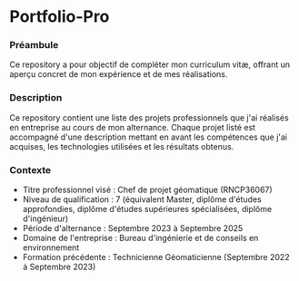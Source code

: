 # Portfolio-Pro

### Préambule
Ce repository a pour objectif de compléter mon curriculum vitæ, offrant un aperçu concret de mon expérience et de mes réalisations.

### Description
Ce repository contient une liste des projets professionnels que j'ai réalisés en entreprise au cours de mon alternance.
Chaque projet listé est accompagné d'une description mettant en avant les compétences que j'ai acquises, les technologies utilisées et les résultats obtenus.

### Contexte
* Titre professionnel visé : Chef de projet géomatique (RNCP36067)
* Niveau de qualification : 7 (équivalent Master, diplôme d'études approfondies, diplôme d'études supérieures spécialisées, diplôme d'ingénieur)
* Période d'alternance : Septembre 2023 à Septembre 2025
* Domaine de l'entreprise : Bureau d'ingénierie et de conseils en environnement
* Formation précédente : Technicienne Géomaticienne (Septembre 2022 à Septembre 2023)
